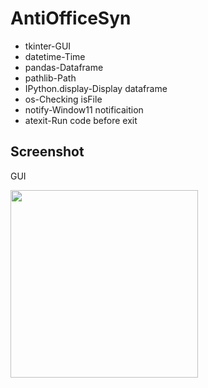 # AntiOfficeSyn
* tkinter-GUI
* datetime-Time
* pandas-Dataframe
* pathlib-Path
* IPython.display-Display dataframe
* os-Checking isFile
* notify-Window11 notificaition 
* atexit-Run code before exit
## Screenshot
GUI <br>

<img src='https://github.com/0xSirawit/AntiOfficeSyn/assets/72388587/840e64c0-f16e-4686-b763-1d66c661325a' width='auto' height='300'>
